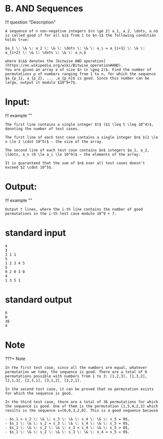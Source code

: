# B. AND Sequences

!!! question "Description"


    A sequence of n non-negative integers $(n \ge 2) a_1, a_2, \dots, a_n$ is called good if for all $i$ from 1 to $n-1$ the following condition holds true:
    
    $a_1 \: \& \: a_2 \: \& \: \dots \: \& \: a_i = a_{i+1} \: \& \: a_{i+2} \: \& \: \dots \: \& \: a_n,$
    
    where $\&$ denotes the [bitwise AND operation](https://en.wikipedia.org/wiki/Bitwise_operation#AND).
    You are given an array a of size $n (n \geq 2)$. Find the number of permutations p of numbers ranging from 1 to n, for which the sequence $a_{p_1}, a_{p_2}, ... ,a_{p_n}$ is good. Since this number can be large, output it modulo $10^9+7$.

# Input:

!!! example ""

    The first line contains a single integer $t$ ($1 \leq t \leq 10^4)$, denoting the number of test cases.
    
    The first line of each test case contains a single integer $n$ $(2 \le n \le 2 \cdot 10^5)$ — the size of the array.
    
    The second line of each test case contains $n$ integers $a_1, a_2, \ldots, a_n (0 \le a_i \le 10^9)$ — the elements of the array.
    
    It is guaranteed that the sum of $n$ over all test cases doesn't exceed $2 \cdot 10^5$.



# Output:

!!! example ""

    Output t lines, where the i-th line contains the number of good permutations in the i-th test case modulo 10^9 + 7.

# standard input


```
4
3
1 1 1
5
1 2 3 4 5
5
0 2 0 3 0
4
1 3 5 1
```

# standard output

```
6
0
36
4
```

# Note

???+ Note

    In the first test case, since all the numbers are equal, whatever permutation we take, the sequence is good. There are a total of 6 permutations possible with numbers from 1 to 3: [1,2,3], [1,3,2], [2,1,3], [2,3,1], [3,1,2], [3,2,1].
    
    In the second test case, it can be proved that no permutation exists for which the sequence is good.
    
    In the third test case, there are a total of 36 permutations for which the sequence is good. One of them is the permutation [1,5,4,2,3] which results in the sequence s=[0,0,3,2,0]. This is a good sequence because
    
    - $s_1 = s_2 \: \& \: s_3 \: \& \: s_4 \: \& \: s_5 = 0$,
    - $s_1 \: \& \: s_2 = s_3 \: \& \: s_4 \: \& \: s_5 = 0$,
    - $s_1 \: \& \: s_2 \: \& \: s_3 = s_4 \: \& \: s_5 = 0$,
    - $s_1 \: \& \: s_2 \: \& \: s_3 \: \& \: s_4 = s_5 = 0$.


